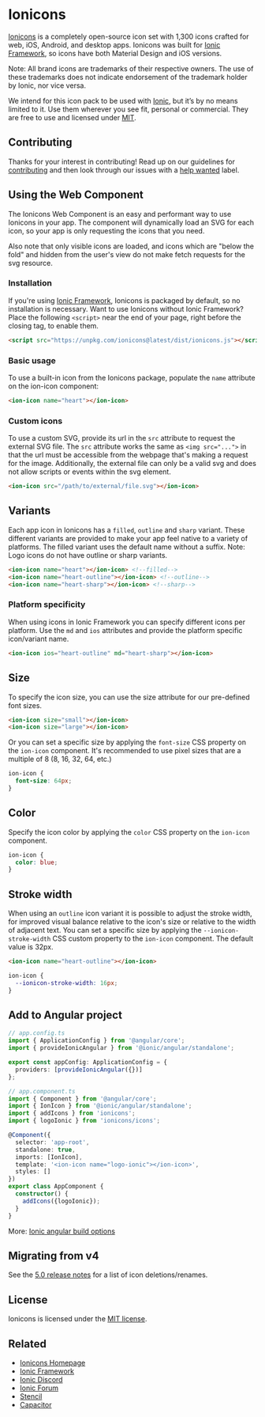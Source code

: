 # Ionicons

[Ionicons](http://ionicons.com/) is a completely open-source icon set with 1,300 icons crafted for web, iOS, Android, and desktop apps. Ionicons was built for [Ionic Framework](https://ionicframework.com/), so icons have both Material Design and iOS versions.

Note: All brand icons are trademarks of their respective owners. The use of these trademarks does not indicate endorsement of the trademark holder by Ionic, nor vice versa.

We intend for this icon pack to be used with [Ionic](http://ionicframework.com/), but it’s by no means limited to it. Use them wherever you see fit, personal or commercial. They are free to use and licensed under [MIT](http://opensource.org/licenses/MIT).


## Contributing

Thanks for your interest in contributing! Read up on our guidelines for
[contributing](https://github.com/ionic-team/ionicons/blob/master/.github/CONTRIBUTING.md)
and then look through our issues with a [help wanted](https://github.com/ionic-team/ionicons/issues?q=is%3Aopen+is%3Aissue+label%3A%22help+wanted%22)
label.


## Using the Web Component

The Ionicons Web Component is an easy and performant way to use Ionicons in your app. The component will dynamically load an SVG for each icon, so your app is only requesting the icons that you need.

Also note that only visible icons are loaded, and icons which are "below the fold" and hidden from the user's view do not make fetch requests for the svg resource.

### Installation

If you're using [Ionic Framework](https://ionicframework.com/), Ionicons is packaged by default, so no installation is necessary. Want to use Ionicons without Ionic Framework? Place the following `<script>` near the end of your page, right before the closing </body> tag, to enable them.

```html
<script src="https://unpkg.com/ionicons@latest/dist/ionicons.js"></script>
```

### Basic usage

To use a built-in icon from the Ionicons package, populate the `name` attribute on the ion-icon component:

```html
<ion-icon name="heart"></ion-icon>
```

### Custom icons

To use a custom SVG, provide its url in the `src` attribute to request the external SVG file. The `src` attribute works the same as `<img src="...">` in that the url must be accessible from the webpage that's making a request for the image. Additionally, the external file can only be a valid svg and does not allow scripts or events within the svg element.

```html
<ion-icon src="/path/to/external/file.svg"></ion-icon>
```

## Variants
Each app icon in Ionicons has a `filled`, `outline` and `sharp` variant. These different variants are provided to make your app feel native to a variety of platforms. The filled variant uses the default name without a suffix. Note: Logo icons do not have outline or sharp variants.

```html
<ion-icon name="heart"></ion-icon> <!--filled-->
<ion-icon name="heart-outline"></ion-icon> <!--outline-->
<ion-icon name="heart-sharp"></ion-icon> <!--sharp-->
```

### Platform specificity
When using icons in Ionic Framework you can specify different icons per platform. Use the `md` and `ios` attributes and provide the platform specific icon/variant name.

```html
<ion-icon ios="heart-outline" md="heart-sharp"></ion-icon>
```

## Size

To specify the icon size, you can use the size attribute for our pre-defined font sizes.

```html
<ion-icon size="small"></ion-icon>
<ion-icon size="large"></ion-icon>
```

Or you can set a specific size by applying the `font-size` CSS property on the `ion-icon` component. It's recommended to use pixel sizes that are a multiple of 8 (8, 16, 32, 64, etc.)

```css
ion-icon {
  font-size: 64px;
}
```

## Color

Specify the icon color by applying the `color` CSS property on the `ion-icon` component.

```css
ion-icon {
  color: blue;
}
```

## Stroke width
When using an `outline` icon variant it is possible to adjust the stroke width, for improved visual balance relative to the icon's size or relative to the width of adjacent text. You can set a specific size by applying the `--ionicon-stroke-width` CSS custom property to the `ion-icon` component. The default value is 32px.

```html
<ion-icon name="heart-outline"></ion-icon>
```

```css
ion-icon {
  --ionicon-stroke-width: 16px;
}
```

## Add to Angular project
```typescript
// app.config.ts
import { ApplicationConfig } from '@angular/core';
import { provideIonicAngular } from '@ionic/angular/standalone';

export const appConfig: ApplicationConfig = {
  providers: [provideIonicAngular({})]
};

// app.component.ts
import { Component } from '@angular/core';
import { IonIcon } from '@ionic/angular/standalone';
import { addIcons } from 'ionicons';
import { logoIonic } from 'ionicons/icons';

@Component({
  selector: 'app-root',
  standalone: true,
  imports: [IonIcon],
  template: '<ion-icon name="logo-ionic"></ion-icon>',
  styles: []
})
export class AppComponent {
  constructor() {
    addIcons({logoIonic});
  }
}
```
More: [Ionic angular build options](https://ionicframework.com/docs/angular/build-options)

## Migrating from v4

See the [5.0 release notes](https://github.com/ionic-team/ionicons/releases/tag/5.0.0) for a list of icon deletions/renames.

## License

Ionicons is licensed under the [MIT license](http://opensource.org/licenses/MIT).


## Related

* [Ionicons Homepage](http://ionicons.com/)
* [Ionic Framework](https://ionicframework.com/)
* [Ionic Discord](https://ionic.link/discord)
* [Ionic Forum](https://forum.ionicframework.com/)
* [Stencil](https://stenciljs.com/)
* [Capacitor](https://capacitorjs.com/)
